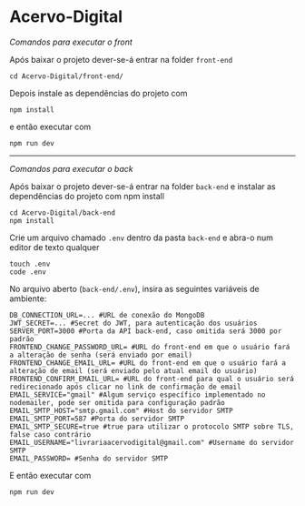 # Acervo-Digital

*Comandos para executar o front*

Após baixar o projeto dever-se-á entrar na folder `front-end`
```
cd Acervo-Digital/front-end/
```

Depois instale as dependências do projeto com 
```
npm install
```

e então executar com
```
npm run dev
```
------------------------------------------------------------------
*Comandos para executar o back*

Após baixar o projeto dever-se-á entrar na folder `back-end` e instalar as dependências do projeto com npm install
```
cd Acervo-Digital/back-end
npm install
```

Crie um arquivo chamado `.env` dentro da pasta `back-end` e abra-o num editor de texto qualquer
```
touch .env
code .env
```

No arquivo aberto (`back-end/.env`), insira as seguintes variáveis de ambiente: 
```
DB_CONNECTION_URL=... #URL de conexão do MongoDB
JWT_SECRET=... #Secret do JWT, para autenticação dos usuários
SERVER_PORT=3000 #Porta da API back-end, caso omitida será 3000 por padrão
FRONTEND_CHANGE_PASSWORD_URL= #URL do front-end em que o usuário fará a alteração de senha (será enviado por email)
FRONTEND_CHANGE_EMAIL_URL= #URL do front-end em que o usuário fará a alteração de email (será enviado pelo atual email do usuário)
FRONTEND_CONFIRM_EMAIL_URL= #URL do front-end para qual o usuário será redirecionado após clicar no link de confirmação de email
EMAIL_SERVICE="gmail" #Algum serviço específico implementado no nodemailer, pode ser omitida para configuração padrão
EMAIL_SMTP_HOST="smtp.gmail.com" #Host do servidor SMTP
EMAIL_SMTP_PORT=587 #Porta do servidor SMTP
EMAIL_SMTP_SECURE=true #true para utilizar o protocolo SMTP sobre TLS, false caso contrário
EMAIL_USERNAME="livrariaacervodigital@gmail.com" #Username do servidor SMTP
EMAIL_PASSWORD= #Senha do servidor SMTP
```

E então executar com
```
npm run dev
```